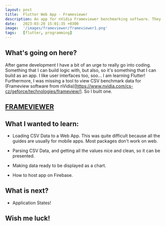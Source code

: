 ```yaml
---
layout: post
title:  Flutter Web App - Frameviewer
description: An app for nVidia Frameviewer benchmarking software. They don't have any software to view CSV files, co this is my take on it.
date:   2023-03-20 15:01:35 +0300
image:  '/images/frameviewer/frameviewer1.png'
tags:   [flutter, programming]
---
```


## What's going on here?

After game development I have a bit of an urge to really go into coding. Something that I can build logic with, but also, so it's something that I can build as an app. I like user interfaces too, soo...
I am learning Flutter!
Furthermore, I was missing a tool to view CSV benchmark data for (Frameview software from nVidia)[https://www.nvidia.com/cs-cz/geforce/technologies/frameview/]. So I built one.

## [FRAMEVIEWER](https://frameviewer-d74b1.web.app/#/)



## What I wanted to learn:

- Loading CSV Data to a Web App. This was quite difficult because all the guides are usually for mobile apps. Most packages don't work on web.

- Parsing CSV Data, and getting all the values nice and clean, so it can be presented. 

- Making data ready to be displayed as a chart. 

- How to host app on Firebase.



## What is next?

- Application States!


## Wish me luck!

